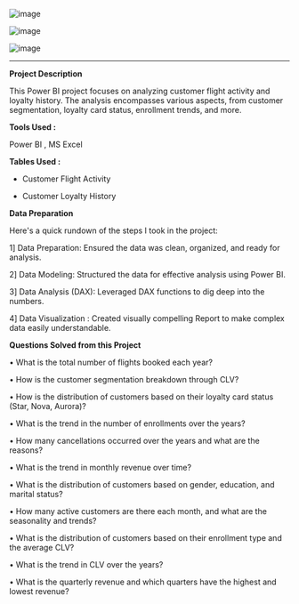 
![image](https://github.com/Sarika-Seervi/Customer-Loyalty-and-Flight-Activity-Analysis/assets/174935891/774e57b3-bd89-48a0-ab88-3dfc84e66fac)

![image](https://github.com/Sarika-Seervi/Customer-Loyalty-and-Flight-Activity-Analysis/assets/174935891/12d1c1e2-ccd7-485e-bf30-8949d124896c)

![image](https://github.com/Sarika-Seervi/Customer-Loyalty-and-Flight-Activity-Analysis/assets/174935891/f7a22c25-511f-4a19-a483-b12db567b031)

------------------------------------------------------------------------------------------------------------------------------------------------------------------------------------------
**Project Description**

This Power BI project focuses on analyzing customer flight activity and loyalty history.
The analysis encompasses various aspects, from customer segmentation, loyalty card status, enrollment trends, and more. 

**Tools Used :**

Power BI , MS Excel 

**Tables Used :**

* Customer Flight Activity

* Customer Loyalty History

**Data Preparation**

Here's a quick rundown of the steps I took in the project:

1️] Data Preparation: Ensured the data was clean, organized, and ready for analysis.

2️] Data Modeling: Structured the data for effective analysis using Power BI.

3️] Data Analysis (DAX): Leveraged DAX functions to dig deep into the numbers.

4️] Data Visualization : Created visually compelling Report to make complex data easily understandable.

**Questions Solved from this Project**

•	What is the total number of flights booked each year?

•	How is the customer segmentation breakdown through CLV?

•	How is the distribution of customers based on their loyalty card status (Star, Nova, Aurora)?

•	What is the trend in the number of enrollments over the years?

•	How many cancellations occurred over the years and what are the reasons?

•	What is the trend in monthly revenue over time?

•	What is the distribution of customers based on gender, education, and marital status?

•	How many active customers are there each month, and what are the seasonality and trends?

•	What is the distribution of customers based on their enrollment type and the average CLV?

•	What is the trend in CLV over the years?

•	What is the quarterly revenue and which quarters have the highest and lowest revenue?

